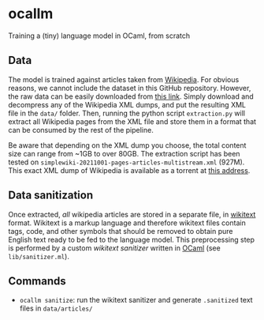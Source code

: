 # ocallm

Training a (tiny) language model in OCaml, from scratch

## Data

The model is trained against articles taken from [Wikipedia](https://en.wikipedia.org/).
For obvious reasons, we cannot include the dataset in this GitHub repository.
However, the raw data can be easily downloaded from [this link](https://en.wikipedia.org/wiki/Wikipedia:Database_download).
Simply download and decompress any of the Wikipedia XML dumps, and put the resulting XML file in the `data/` folder.
Then, running the python script `extraction.py` will extract all Wikipedia pages from the XML
file and store them in a format that can be consumed by the rest of the pipeline.

Be aware that depending on the XML dump you choose, the total content size can range from ~1GB to over 80GB. The extraction script has been tested on `simplewiki-20211001-pages-articles-multistream.xml` (927M). This exact XML dump of Wikipedia is available as a torrent at [this address](https://wm-torrents.theresnotime.co.uk/2021/simple/simplewiki-20211001-pages-articles-multistream.xml.bz2.torrent).


## Data sanitization

Once extracted, *all* wikipedia articles are stored in a separate file, in [wikitext](https://en.wikipedia.org/wiki/Help:Wikitext) format.
Wikitext is a markup language and therefore wikitext files contain tags, code, and other symbols that should be removed to obtain pure English text ready to be fed to the language model.
This preprocessing step is performed by a custom *wikitext sanitizer* written in [OCaml](https://ocaml.org) (see `lib/sanitizer.ml`).


## Commands

+ `ocallm sanitize`: run the wikitext sanitizer and generate `.sanitized` text files in `data/articles/`